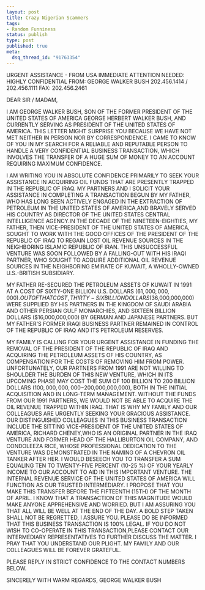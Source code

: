 ```yaml
--- 
layout: post
title: Crazy Nigerian Scammers
tags: 
- Random Funniness
status: publish
type: post
published: true
meta: 
  dsq_thread_id: "91763354"
---
```

URGENT ASSISTANCE - FROM USA
  IMMEDIATE ATTENTION NEEDED: HIGHLY CONFIDENTIAL
  FROM: GEORGE WALKER BUSH 202.456.1414 / 202.456.1111 FAX: 202.456.2461

  DEAR SIR / MADAM,

  I AM GEORGE WALKER BUSH, SON OF THE FORMER PRESIDENT OF THE UNITED
  STATES OF AMERICA GEORGE HERBERT WALKER BUSH, AND CURRENTLY SERVING AS
  PRESIDENT OF THE UNITED STATES OF AMERICA. THIS LETTER MIGHT SURPRISE
  YOU BECAUSE WE HAVE NOT MET NEITHER IN PERSON NOR BY CORRESPONDENCE. I
  CAME TO KNOW OF YOU IN MY SEARCH FOR A RELIABLE AND REPUTABLE PERSON TO
  HANDLE A VERY CONFIDENTIAL BUSINESS TRANSACTION, WHICH INVOLVES THE
  TRANSFER OF A HUGE SUM OF MONEY TO AN ACCOUNT REQUIRING MAXIMUM
  CONFIDENCE.

  I AM WRITING YOU IN ABSOLUTE CONFIDENCE PRIMARILY TO SEEK YOUR
  ASSISTANCE IN ACQUIRING OIL FUNDS THAT ARE PRESENTLY TRAPPED IN THE
  REPUBLIC OF IRAQ. MY PARTNERS AND I SOLICIT YOUR ASSISTANCE IN
  COMPLETING A TRANSACTION BEGUN BY MY FATHER, WHO HAS LONG BEEN ACTIVELY
  ENGAGED IN THE EXTRACTION OF PETROLEUM IN THE UNITED STATES OF
  AMERICA,AND BRAVELY SERVED HIS COUNTRY AS DIRECTOR OF THE UNITED STATES
  CENTRAL INTELLIGENCE AGENCY.IN THE DECADE OF THE NINETEEN-EIGHTIES, MY
  FATHER, THEN VICE-PRESIDENT OF THE UNITED STATES OF AMERICA, SOUGHT TO
  WORK WITH THE GOOD OFFICES OF THE PRESIDENT OF THE REPUBLIC OF IRAQ TO
  REGAIN LOST OIL REVENUE SOURCES IN THE NEIGHBORING ISLAMIC REPUBLIC OF
  IRAN. THIS UNSUCCESSFUL VENTURE WAS SOON FOLLOWED BY A FALLING-OUT WITH
  HIS IRAQI PARTNER, WHO SOUGHT TO ACQUIRE ADDITIONAL OIL REVENUE SOURCES
  IN THE NEIGHBORING EMIRATE OF KUWAIT, A WHOLLY-OWNED U.S.-BRITISH
  SUBSIDIARY.

  MY FATHER RE-SECURED THE PETROLEUM ASSETS OF KUWAIT IN 1991 AT A COST OF
  SIXTY-ONE BILLION U.S. DOLLARS ($61,000,000,000). OUT OF THAT
  COST,THIRTY-SIX BILLION DOLLARS ($36,000,000,000) WERE SUPPLIED BY HIS
  PARTNERS IN THE KINGDOM OF SAUDI ARABIA AND OTHER PERSIAN GULF
  MONARCHIES, AND SIXTEEN BILLION DOLLARS ($16,000,000,000) BY GERMAN AND
  JAPANESE PARTNERS. BUT MY FATHER'S FORMER IRAQI BUSINESS PARTNER
  REMAINED IN CONTROL OF THE REPUBLIC OF IRAQ AND ITS PETROLEUM RESERVES.

  MY FAMILY IS CALLING FOR YOUR URGENT ASSISTANCE IN FUNDING THE REMOVAL
  OF THE PRESIDENT OF THE REPUBLIC OF IRAQ AND ACQUIRING THE PETROLEUM
  ASSETS OF HIS COUNTRY, AS COMPENSATION FOR THE COSTS OF REMOVING HIM
  FROM POWER. UNFORTUNATELY, OUR PARTNERS FROM 1991 ARE NOT WILLING TO
  SHOULDER THE BURDEN OF THIS NEW VENTURE, WHICH IN ITS UPCOMING PHASE MAY
  COST THE SUM OF 100 BILLION TO 200 BILLION DOLLARS ($100,000,000,000
  -$200,000,000,000), BOTH IN THE INITIAL ACQUISITION AND IN LONG-TERM
  MANAGEMENT. WITHOUT THE FUNDS FROM OUR 1991 PARTNERS, WE WOULD NOT BE
  ABLE TO ACQUIRE THE OIL REVENUE TRAPPED WITHIN IRAQ. THAT IS WHY MY
  FAMILY AND OUR COLLEAGUES ARE URGENTLY SEEKING YOUR GRACIOUS
  ASSISTANCE. OUR DISTINGUISHED COLLEAGUES IN THIS BUSINESS TRANSACTION
  INCLUDE THE SITTING VICE-PRESIDENT OF THE UNITED STATES OF AMERICA,
  RICHARD CHENEY,WHO IS AN ORIGINAL PARTNER IN THE IRAQ VENTURE AND FORMER
  HEAD OF THE HALLIBURTON OIL COMPANY, AND CONDOLEEZA RICE, WHOSE
  PROFESSIONAL DEDICATION TO THE VENTURE WAS DEMONSTRATED IN THE NAMING OF
  A CHEVRON OIL TANKER AFTER HER. I WOULD BESEECH YOU TO TRANSFER A SUM
  EQUALING TEN TO TWENTY-FIVE PERCENT (10-25 %) OF YOUR YEARLY INCOME TO
  OUR ACCOUNT TO AID IN THIS IMPORTANT VENTURE. THE INTERNAL REVENUE
  SERVICE OF THE UNITED STATES OF AMERICA WILL FUNCTION AS OUR TRUSTED
  INTERMEDIARY. I PROPOSE THAT YOU MAKE THIS TRANSFER BEFORE THE FIFTEENTH
  (15TH) OF THE MONTH OF APRIL. I KNOW THAT A TRANSACTION OF THIS
  MAGNITUDE WOULD MAKE ANYONE APPREHENSIVE AND WORRIED. BUT I AM ASSURING
  YOU THAT ALL WILL BE WELL AT THE END OF THE DAY. A BOLD STEP TAKEN SHALL
  NOT BE REGRETTED, I ASSURE YOU. PLEASE DO BE INFORMED THAT THIS BUSINESS
  TRANSACTION IS 100% LEGAL. IF YOU DO NOT WISH TO CO-OPERATE IN THIS
  TRANSACTION,PLEASE CONTACT OUR INTERMEDIARY REPRESENTATIVES TO FURTHER
  DISCUSS THE MATTER. I PRAY THAT YOU UNDERSTAND OUR PLIGHT. MY FAMILY
  AND OUR COLLEAGUES WILL BE FOREVER GRATEFUL.

  PLEASE REPLY IN STRICT CONFIDENCE TO THE CONTACT NUMBERS
  BELOW.

  SINCERELY WITH WARM REGARDS, GEORGE WALKER BUSH
